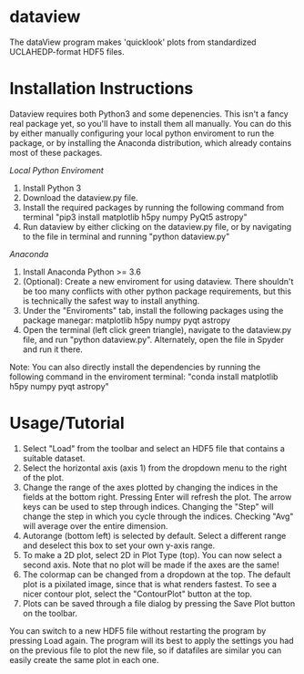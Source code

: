 # dataview
The dataView program makes 'quicklook' plots from standardized UCLAHEDP-format HDF5 files.

# Installation Instructions
Dataview requires both Python3 and some depenencies. This isn't a fancy real package yet, so you'll have to install them all manually. You can do this by either manually configuring your local python enviroment to run the package, or by installing the Anaconda distribution, which already contains most of these packages.

*Local Python Enviroment*
1) Install Python 3
2) Download the dataview.py file.
3) Install the required packages by running the following command from terminal
"pip3 install matplotlib h5py numpy PyQt5 astropy"
4) Run dataview by either clicking on the dataview.py file, or by navigating to the file in terminal and running
"python dataview.py"

*Anaconda*
1) Install Anaconda Python >= 3.6
2) (Optional): Create a new enviroment for using dataview. There shouldn't be too many conflicts with other python package requirements, but this is technically the safest way to install anything.
3) Under the "Enviroments" tab, install the following packages using the package manegar: matplotlib h5py numpy pyqt astropy
4) Open the terminal (left click green triangle), navigate to the dataview.py file, and run
"python dataview.py". Alternately, open the file in Spyder and run it there.

Note: You can also directly install the dependencies by running the following command in the enviroment terminal:
"conda install matplotlib h5py numpy pyqt astropy"



# Usage/Tutorial
1) Select "Load" from the toolbar and select an HDF5 file that contains a suitable dataset.
2) Select the horizontal axis (axis 1) from the dropdown menu to the right of the plot.
3) Change the range of the axes plotted by changing the indices in the fields at the bottom right. Pressing Enter will refresh the plot. The arrow keys can be used to step through indices. Changing the "Step" will change the step in which you cycle through the indices. Checking "Avg" will average over the entire dimension.
4) Autorange (bottom left) is selected by default. Select a different range and deselect this box to set your own y-axis range. 
5) To make a 2D plot, select 2D in Plot Type (top). You can now select a second axis. Note that no plot will be made if the axes are the same!
6) The colormap can be changed from a dropdown at the top. The default plot is a pixilated image, since that is what renders fastest. To see a nicer contour plot, select the "ContourPlot" button at the top.
7) Plots can be saved through a file dialog by pressing the Save Plot button on the toolbar.

You can switch to a new HDF5 file without restarting the program by pressing Load again. The program will its best to apply the settings you had on the previous file to plot the new file, so if datafiles are similar you can easily create the same plot in each one.


